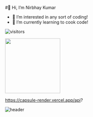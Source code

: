  #👋 Hi, I’m Nirbhay Kumar
- 👀 I’m interested in any sort of coding!
- 🌱 I’m currently learning to cook code!

![visitors](https://visitor-badge.glitch.me/badge?page_id=page.id)

<img height="180em" src="https://github-readme-stats.vercel.app/api?username=Nirbhay97&show_icons=true&hide_border=true&&count_private=true&include_all_commits=true" />

https://capsule-render.vercel.app/api?

![header](https://capsule-render.vercel.app/api?type=wave&color=gradient&height=300&section=footer&text=capsule%20render&fontSize=90)
<!---
Nirbhay97/Nirbhay97 is a ✨ special ✨ repository because its `README.md` (this file) appears on your GitHub profile.
You can click the Preview link to take a look at your changes.
--->
